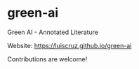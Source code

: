 # green-ai
Green AI - Annotated Literature

Website: https://luiscruz.github.io/green-ai

Contributions are welcome!
